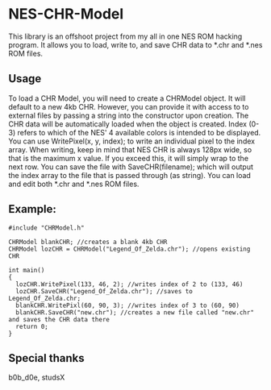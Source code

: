 
# NES-CHR-Model
This library is an offshoot project from my all in one NES ROM hacking program. It allows you to load, write to, and save CHR data to *.chr  and *.nes ROM files.

## Usage

To load a CHR Model, you will need to create a CHRModel object. It will default to a new 4kb CHR. However, you can provide it with access to to external files by passing a string into the constructor upon creation. The CHR data will be automatically loaded when the object is created. Index (0-3) refers to which of the NES' 4 available colors is intended to be displayed. You can use WritePixel(x, y, index); to write an individual pixel to the index array. When writing, keep in mind that NES CHR is always 128px wide, so that is the maximum x value. If you exceed this, it will simply wrap to the next row. You can save the file with SaveCHR(filename); which will output the index array to the file that is passed through (as string). You can load and edit both  *.chr  and *.nes ROM files.

## Example:
```
#include "CHRModel.h"

CHRModel blankCHR; //creates a blank 4kb CHR
CHRModel lozCHR = CHRModel("Legend_Of_Zelda.chr"); //opens existing CHR

int main()
{
  lozCHR.WritePixel(133, 46, 2); //writes index of 2 to (133, 46)
  lozCHR.SaveCHR("Legend_Of_Zelda.chr"); //saves to Legend_Of_Zelda.chr;
  blankCHR.WritePixl(60, 90, 3); //writes index of 3 to (60, 90)
  blankCHR.SaveCHR("new.chr"); //creates a new file called "new.chr" and saves the CHR data there
  return 0;
}
```

## Special thanks
b0b_d0e, studsX

